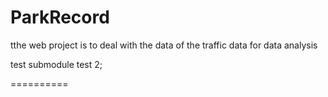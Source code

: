 # ParkRecord
tthe web project is  to deal with the data of the traffic data for data analysis

test submodule
test 2;


==========

